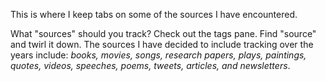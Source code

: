 This is where I keep tabs on some of the sources I have encountered.

What "sources" should you track? Check out the tags pane. Find "source" and twirl it down. The sources I have decided to include tracking over the years include: *books, movies, songs, research papers, plays, paintings, quotes, videos, speeches, poems, tweets, articles, and newsletters*. 

